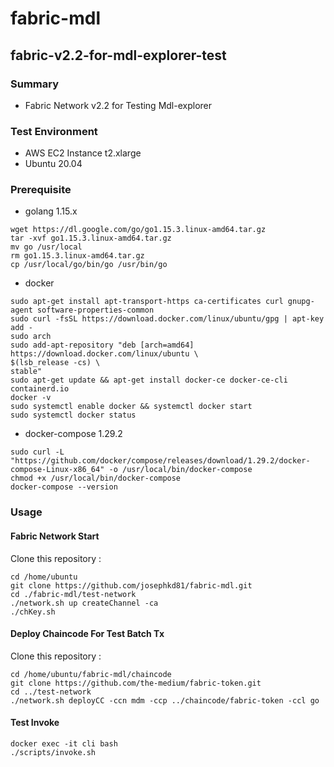 # fabric-mdl
fabric-v2.2-for-mdl-explorer-test
---

### Summary
- Fabric Network v2.2 for Testing Mdl-explorer

### Test Environment
- AWS EC2 Instance t2.xlarge
- Ubuntu 20.04

### Prerequisite
- golang 1.15.x
```
wget https://dl.google.com/go/go1.15.3.linux-amd64.tar.gz
tar -xvf go1.15.3.linux-amd64.tar.gz
mv go /usr/local
rm go1.15.3.linux-amd64.tar.gz
cp /usr/local/go/bin/go /usr/bin/go
```
- docker 
```
sudo apt-get install apt-transport-https ca-certificates curl gnupg-agent software-properties-common
sudo curl -fsSL https://download.docker.com/linux/ubuntu/gpg | apt-key add -
sudo arch
sudo add-apt-repository "deb [arch=amd64] https://download.docker.com/linux/ubuntu \
$(lsb_release -cs) \
stable"
sudo apt-get update && apt-get install docker-ce docker-ce-cli containerd.io
docker -v
sudo systemctl enable docker && systemctl docker start 
sudo systemctl docker status
```
- docker-compose 1.29.2
```
sudo curl -L "https://github.com/docker/compose/releases/download/1.29.2/docker-compose-Linux-x86_64" -o /usr/local/bin/docker-compose
chmod +x /usr/local/bin/docker-compose
docker-compose --version
```

### Usage
#### Fabric Network Start
Clone this repository :
```
cd /home/ubuntu
git clone https://github.com/josephkd81/fabric-mdl.git
cd ./fabric-mdl/test-network
./network.sh up createChannel -ca
./chKey.sh
```

#### Deploy Chaincode For Test Batch Tx
Clone this repository :
```
cd /home/ubuntu/fabric-mdl/chaincode
git clone https://github.com/the-medium/fabric-token.git
cd ../test-network
./network.sh deployCC -ccn mdm -ccp ../chaincode/fabric-token -ccl go
```

#### Test Invoke
```
docker exec -it cli bash
./scripts/invoke.sh
```
